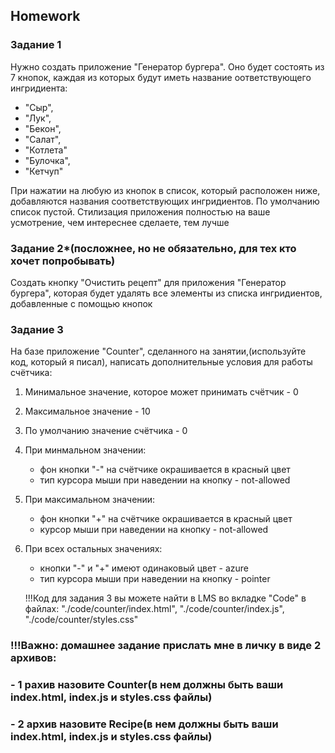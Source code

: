 ## Homework

### Задание 1

Нужно создать приложение "Генератор бургера". Оно будет состоять из 7 кнопок,
каждая из которых будут иметь название оответствующего ингридиента:

- "Сыр",
- "Лук",
- "Бекон",
- "Салат",
- "Котлета"
- "Булочка",
- "Кетчуп"

При нажатии на любую из кнопок в список, который расположен ниже, добавляются названия соответствующих ингридиентов.
По умолчанию список пустой.
Стилизация приложения полностью на ваше усмотрение, чем интереснее сделаете, тем лучше

### Задание 2\*(посложнее, но не обязательно, для тех кто хочет попробывать)

Создать кнопку "Очистить рецепт" для приложения "Генератор бургера", которая будет удалять все элементы из списка ингридиентов, добавленные с помощью кнопок

### Задание 3

На базе приложение "Counter", сделанного на занятии,(используйте код, который я писал), написать дополнительные условия для работы счётчика:

1. Минимальное значение, которое может принимать счётчик - 0
2. Максимальное значение - 10
3. По умолчанию значение счётчика - 0
4. При минмальном значении:
   - фон кнопки "-" на счётчике окрашивается в красный цвет
   - тип курсора мыши при наведении на кнопку - not-allowed
5. При максимальном значении:
   - фон кнопки "+" на счётчике окрашивается в красный цвет
   - курсор мыши при наведении на кнопку - not-allowed
6. При всех остальных значениях:

   - кнопки "-" и "+" имеют одинаковый цвет - azure
   - тип курсора мыши при наведении на кнопку - pointer

   !!!Код для задания 3 вы можете найти в LMS во вкладке "Code" в файлах:
   "./code/counter/index.html",
   "./code/counter/index.js",
   "./code/counter/styles.css"

### !!!Важно: домашнее задание прислать мне в личку в виде 2 архивов:

### - 1 рахив назовите Counter(в нем должны быть ваши index.html, index.js и styles.css файлы)

### - 2 архив назовите Recipe(в нем должны быть ваши index.html, index.js и styles.css файлы)
